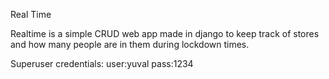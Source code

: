 Real Time

Realtime is a simple CRUD web app made in django to keep track of stores and how many people are
in them during lockdown times.

Superuser credentials:
user:yuval
pass:1234